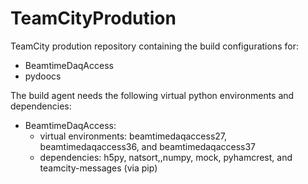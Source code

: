 # TeamCityProdution
TeamCity prodution repository containing the build configurations for:
* BeamtimeDaqAccess
* pydoocs

The build agent needs the following virtual python environments and dependencies:
* BeamtimeDaqAccess:
  * virtual environments: beamtimedaqaccess27, beamtimedaqaccess36, and beamtimedaqaccess37
  * dependencies: h5py, natsort,,numpy, mock, pyhamcrest, and teamcity-messages (via pip)
